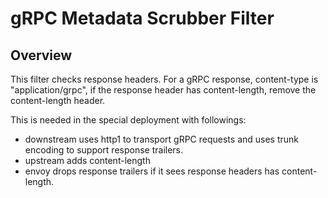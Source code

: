 # gRPC Metadata Scrubber Filter

## Overview

This filter checks response headers. For a gRPC response, content-type is "application/grpc", if the response
header has content-length, remove the content-length header.

This is needed in the special deployment with followings:
* downstream uses http1 to transport gRPC requests and uses trunk encoding to support response trailers.
* upstream adds content-length
* envoy drops response trailers if it sees response headers has content-length.
